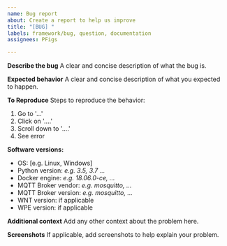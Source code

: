 ```yaml
---
name: Bug report
about: Create a report to help us improve
title: "[BUG] "
labels: framework/bug, question, documentation
assignees: PFigs

---
```


**Describe the bug**
A clear and concise description of what the bug is.

**Expected behavior**
A clear and concise description of what you expected to happen.

**To Reproduce**
Steps to reproduce the behavior:
1. Go to '...'
2. Click on '....'
3. Scroll down to '....'
4. See error

**Software versions:**
 - OS: [e.g. Linux, Windows]
 - Python version: *e.g. 3.5, 3.7 ...*
 - Docker engine: *e.g. 18.06.0-ce, ...*
 - MQTT Broker vendor: *e.g. mosquitto, ...*
 - MQTT Broker version: *e.g. mosquitto, ...*
 - WNT version: if applicable
 - WPE version: if applicable

**Additional context**
Add any other context about the problem here.

**Screenshots**
If applicable, add screenshots to help explain your problem.
